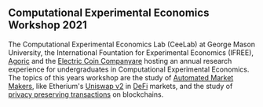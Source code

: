 ## Computational Experimental Economics Workshop 2021
The Computational Experimental Economics Lab (CeeLab) at George Mason University, the International Fountation for Experimental Economics (IFREE), [Agoric](https://agoric.com/) and the [Electric Coin Companyare](https://electriccoin.co/) hosting an annual research experience for undergraduates in Computational Experimental Economics. The topics of this years workshop are the study of [Automated Market Makers](https://www.gemini.com/cryptopedia/amm-what-are-automated-market-makers), like Etherium's [Uniswap v2](https://uniswap.org/blog/uniswap-v2/) in [DeFi](https://www.coindesk.com/what-is-defi) markets, and the study of [privacy preserving transactions](https://medium.com/the-capital/privacy-protection-in-cryptocurrency-blockchains-271618528137) on blockchains.     
